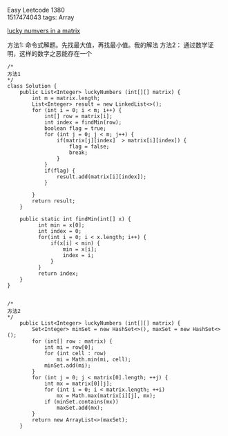 Easy Leetcode 1380  
1517474043
tags: Array

[lucky numvers in a matrix](https://leetcode.com/problems/lucky-numbers-in-a-matrix/)

方法1:
命令式解题。先找最大值，再找最小值。我的解法
方法2：
通过数学证明，这样的数字之恶能存在一个



    /*
    方法1
    */
    class Solution {
        public List<Integer> luckyNumbers (int[][] matrix) {
            int m = matrix.length;
            List<Integer> result = new LinkedList<>();
            for (int i = 0; i < m; i++) {
                int[] row = matrix[i];
                int index = findMin(row);
                boolean flag = true;
                for (int j = 0; j < m; j++) {
                    if(matrix[j][index]  > matrix[i][index]) {
                        flag = false;
                        break;
                    }
                }
                if(flag) {
                    result.add(matrix[i][index]);
                }
    
            }
            return result;
        }
        
        public static int findMin(int[] x) {
              int min = x[0];
              int index = 0;
              for(int i = 0; i < x.length; i++) {
                  if(x[i] < min) {
                      min = x[i];
                      index = i;
                  }
              }
              return index;
        }
    }
    
    
    /*
    方法2
    */
        public List<Integer> luckyNumbers (int[][] matrix) {
            Set<Integer> minSet = new HashSet<>(), maxSet = new HashSet<>();
            for (int[] row : matrix) {
                int mi = row[0];
                for (int cell : row)
                    mi = Math.min(mi, cell);
                minSet.add(mi);
            }
            for (int j = 0; j < matrix[0].length; ++j) {
                int mx = matrix[0][j];
                for (int i = 0; i < matrix.length; ++i)
                    mx = Math.max(matrix[i][j], mx);
                if (minSet.contains(mx))
                    maxSet.add(mx);
            }
            return new ArrayList<>(maxSet);        
        }

